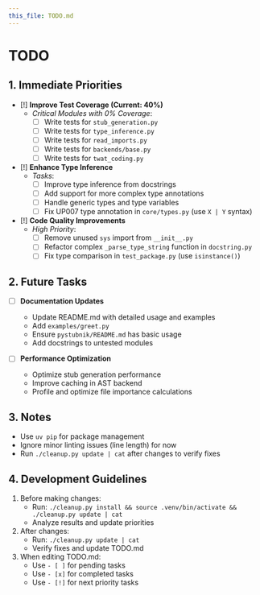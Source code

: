 ```yaml
---
this_file: TODO.md
---
```


# TODO

## 1. Immediate Priorities

- [!] **Improve Test Coverage (Current: 40%)**
  - *Critical Modules with 0% Coverage*:
    - [ ] Write tests for `stub_generation.py`
    - [ ] Write tests for `type_inference.py`
    - [ ] Write tests for `read_imports.py`
    - [ ] Write tests for `backends/base.py`
    - [ ] Write tests for `twat_coding.py`

- [!] **Enhance Type Inference**
  - *Tasks*:
    - [ ] Improve type inference from docstrings
    - [ ] Add support for more complex type annotations
    - [ ] Handle generic types and type variables
    - [ ] Fix UP007 type annotation in `core/types.py` (use `X | Y` syntax)

- [!] **Code Quality Improvements**
  - *High Priority*:
    - [ ] Remove unused `sys` import from `__init__.py`
    - [ ] Refactor complex `_parse_type_string` function in `docstring.py`
    - [ ] Fix type comparison in `test_package.py` (use `isinstance()`)

## 2. Future Tasks

- [ ] **Documentation Updates**
  - Update README.md with detailed usage and examples
  - Add `examples/greet.py`
  - Ensure `pystubnik/README.md` has basic usage
  - Add docstrings to untested modules

- [ ] **Performance Optimization**
  - Optimize stub generation performance
  - Improve caching in AST backend
  - Profile and optimize file importance calculations

## 3. Notes

- Use `uv pip` for package management
- Ignore minor linting issues (line length) for now
- Run `./cleanup.py update | cat` after changes to verify fixes

## 4. Development Guidelines

1. Before making changes:
   - Run: `./cleanup.py install && source .venv/bin/activate && ./cleanup.py update | cat`
   - Analyze results and update priorities
2. After changes:
   - Run: `./cleanup.py update | cat`
   - Verify fixes and update TODO.md
3. When editing TODO.md:
   - Use `- [ ]` for pending tasks
   - Use `- [x]` for completed tasks
   - Use `- [!]` for next priority tasks
